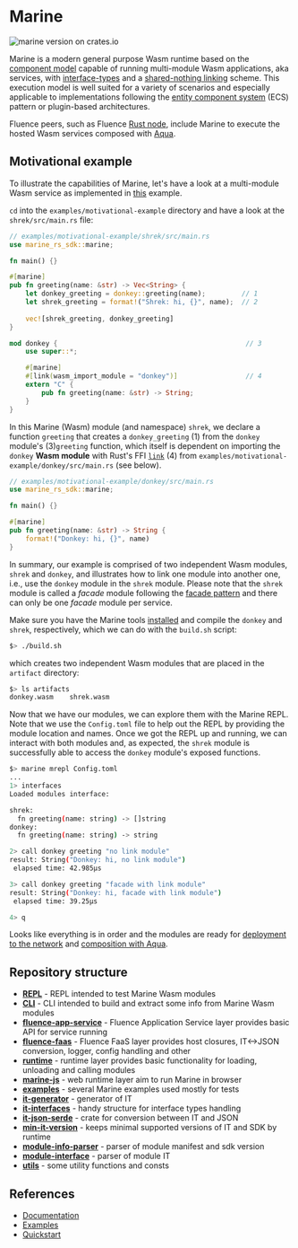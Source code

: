 # Marine

![marine version on crates.io](https://img.shields.io/crates/v/marine?color=green&style=flat-square)

Marine is a modern general purpose Wasm runtime based on the [component model](https://github.com/WebAssembly/component-model) capable of running multi-module Wasm applications, aka services, with [interface-types](https://github.com/WebAssembly/interface-types) and a [shared-nothing linking](https://training.linuxfoundation.org/blog/how-and-why-to-link-webassembly-modules/) scheme. This execution model is well suited for a variety of scenarios and especially applicable to implementations following the [entity component system](https://en.wikipedia.org/wiki/Entity_component_system) (ECS) pattern or plugin-based architectures.

Fluence peers, such as Fluence [Rust node](https://github.com/fluencelabs/fluence), include Marine to execute the hosted Wasm services composed with [Aqua](https://github.com/fluencelabs/aqua).

## Motivational example

To illustrate the capabilities of Marine, let's have a look at a multi-module Wasm service as implemented in [this](./examples/motivational-example) example.

`cd` into the `examples/motivational-example` directory and have a look at the  `shrek/src/main.rs` file: 

```rust
// examples/motivational-example/shrek/src/main.rs
use marine_rs_sdk::marine;

fn main() {}

#[marine]
pub fn greeting(name: &str) -> Vec<String> {
    let donkey_greeting = donkey::greeting(name);         // 1
    let shrek_greeting = format!("Shrek: hi, {}", name);  // 2
    
    vec![shrek_greeting, donkey_greeting]                 
}

mod donkey {                                               // 3
    use super::*;

    #[marine]
    #[link(wasm_import_module = "donkey")]                 // 4
    extern "C" {
        pub fn greeting(name: &str) -> String;
    }
}
```

In this Marine (Wasm) module (and namespace) `shrek`, we declare a function `greeting` that creates a `donkey_greeting` (1) from the `donkey` module's (3)`greeting` function, which itself is dependent on importing the `donkey` **Wasm module** with Rust's FFI [`link`](https://doc.rust-lang.org/nomicon/ffi.html) (4) from `examples/motivational-example/donkey/src/main.rs` (see below).

```rust
// examples/motivational-example/donkey/src/main.rs
use marine_rs_sdk::marine;

fn main() {}

#[marine]
pub fn greeting(name: &str) -> String {
    format!("Donkey: hi, {}", name)
}
```

In summary, our example is comprised of two independent Wasm modules, `shrek` and `donkey`, and illustrates how to link one module into another one, i.e., use the `donkey` module in the `shrek` module. Please note that the `shrek` module is called a *facade* module following the [facade pattern]((https://en.wikipedia.org/wiki/Facade_pattern)) and there can only be one *facade* module per service. 


Make sure you have the Marine tools [installed](https://fluence.dev/docs/marine-book/quick-start/setting-up-the-development-environment) and compile the `donkey` and `shrek`, respectively, which we can do with the `build.sh` script:

```bash
$> ./build.sh
```

which creates two independent Wasm modules that are placed in the `artifact` directory:

```bash
$> ls artifacts
donkey.wasm    shrek.wasm
```

Now that we have our modules, we can explore them with the Marine REPL. Note that we use the  `Config.toml` file to help out the REPL by providing the module location and names. Once we got the REPL up and running, we can interact with both modules and, as expected, the `shrek` module is successfully able to access the `donkey` module's exposed functions.

```bash
$> marine mrepl Config.toml
...
1> interfaces
Loaded modules interface:

shrek:
  fn greeting(name: string) -> []string
donkey:
  fn greeting(name: string) -> string

2> call donkey greeting "no link module"
result: String("Donkey: hi, no link module")
 elapsed time: 42.985µs

3> call donkey greeting "facade with link module"
result: String("Donkey: hi, facade with link module")
 elapsed time: 39.25µs

4> q
```

Looks like everything is in order and the modules are ready for [deployment to the network](https://fluence.dev/docs/build/quick-start/hosted-services/#deploying-a-wasm-module-to-the-network) and [composition with Aqua](https://fluence.dev/docs/build/quick-start/service-composition-and-reuse/).

## Repository structure

- **[REPL](./tools/repl)** - REPL intended to test Marine Wasm modules
- **[CLI](./tools/cli)** - CLI intended to build and extract some info from Marine Wasm modules
- **[fluence-app-service](./fluence-app-service)** - Fluence Application Service layer provides basic API for service running
- **[fluence-faas](./fluence-faas)** - Fluence FaaS layer provides host closures, IT<->JSON conversion, logger, config handling and other
- **[runtime](./runtime)** - runtime layer provides basic functionality for loading, unloading and calling modules
- **[marine-js](./marine-js)** - web runtime layer aim to run Marine in browser
- **[examples](./examples)** - several Marine examples used mostly for tests
- **[it-generator](./crates/it-generator)** - generator of IT
- **[it-interfaces](./crates/it-interfaces)** - handy structure for interface types handling
- **[it-json-serde](./crates/it-json-serde)** - crate for conversion between IT and JSON
- **[min-it-version](./crates/min-it-version)** - keeps minimal supported versions of IT and SDK by runtime
- **[module-info-parser](./crates/module-info-parser)** - parser of module manifest and sdk version
- **[module-interface](./crates/module-interface)** - parser of module IT
- **[utils](./crates/utils)** - some utility functions and consts

## References

- [Documentation](https://fluence.dev/docs/marine-book/introduction)
- [Examples](https://github.com/fluencelabs/examples/tree/main/marine-examples)
- [Quickstart](https://fluence.dev/docs/marine-book/quick-start/)
